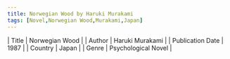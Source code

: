 ```yaml
---
title: Norwegian Wood by Haruki Murakami
tags: [Novel,Norwegian Wood,Murakami,Japan]
---     
```

| Title | Norwegian Wood  |
| Author |  Haruki Murakami  |
| Publication Date | 1987   |
| Country | Japan |
| Genre | Psychological Novel  |
        